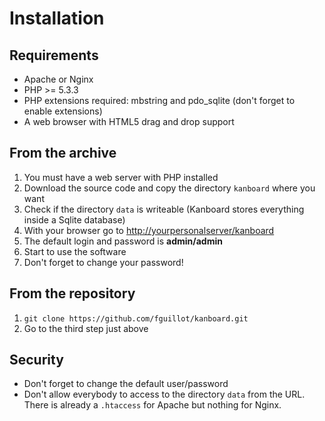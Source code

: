 Installation
============

Requirements
------------

- Apache or Nginx
- PHP >= 5.3.3
- PHP extensions required: mbstring and pdo_sqlite (don't forget to enable extensions)
- A web browser with HTML5 drag and drop support

From the archive
----------------

1. You must have a web server with PHP installed
2. Download the source code and copy the directory `kanboard` where you want
3. Check if the directory `data` is writeable (Kanboard stores everything inside a Sqlite database)
4. With your browser go to <http://yourpersonalserver/kanboard>
5. The default login and password is **admin/admin**
6. Start to use the software
7. Don't forget to change your password!

From the repository
-------------------

1. `git clone https://github.com/fguillot/kanboard.git`
2. Go to the third step just above

Security
--------

- Don't forget to change the default user/password
- Don't allow everybody to access to the directory `data` from the URL. There is already a `.htaccess` for Apache but nothing for Nginx.
